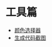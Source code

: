 # 工具篇

- [颜色选择器](https://zeroonbush.github.io/color-picker/)
- [生成代码截图](https://zeroonbush.github.io/code-img/)